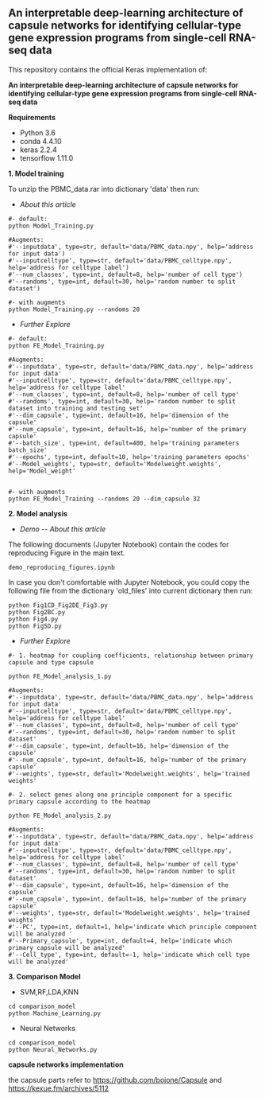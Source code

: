 ## An interpretable deep-learning architecture of capsule networks for identifying cellular-type gene expression programs from single-cell RNA-seq data

This repository contains the official Keras implementation of:

**An interpretable deep-learning architecture of capsule networks for identifying cellular-type gene expression programs from single-cell RNA-seq data**



**Requirements**
- Python 3.6
- conda 4.4.10
- keras 2.2.4
- tensorflow 1.11.0


**1. Model training**

To unzip the PBMC_data.rar into dictionary 'data' then run:

- *About this article*
```
#- default:
python Model_Training.py

#Augments:
#'--inputdata', type=str, default='data/PBMC_data.npy', help='address for input data')
#'--inputcelltype', type=str, default='data/PBMC_celltype.npy', help='address for celltype label')
#'--num_classes', type=int, default=8, help='number of cell type')
#'--randoms', type=int, default=30, help='random number to split dataset')

#- with augments
python Model_Training.py --randoms 20

```

- *Further Explore*
```
#- default:
python FE_Model_Training.py

#Augments:
#'--inputdata', type=str, default='data/PBMC_data.npy', help='address for input data'
#'--inputcelltype', type=str, default='data/PBMC_celltype.npy', help='address for celltype label'
#'--num_classes', type=int, default=8, help='number of cell type'
#'--randoms', type=int, default=30, help='random number to split dataset into training and testing set'
#'--dim_capsule', type=int, default=16, help='dimension of the capsule'
#'--num_capsule', type=int, default=16, help='number of the primary capsule'
#'--batch_size', type=int, default=400, help='training parameters batch_size'
#'--epochs', type=int, default=10, help='training parameters epochs'
#'--Model_weights', type=str, default='Modelweight.weights', help='Model_weight'


#- with augments
python FE_Model_Training --randoms 20 --dim_capsule 32
```

**2. Model analysis**

- *Demo -- About this article*

The following documents (Jupyter Notebook) contain the codes for reproducing Figure in the main text.
```
demo_reproducing_figures.ipynb
```
In case you don't comfortable with Jupyter Notebook, you could copy the following file from the dictionary 'old_files' into current dictionary then run:
```
python Fig1CD_Fig2DE_Fig3.py
python Fig2BC.py
python Fig4.py
python Fig5D.py
```

- *Further Explore*
```
#- 1. heatmap for coupling coefficients, relationship between primary capsule and type capsule

python FE_Model_analysis_1.py

#Augments:
#'--inputdata', type=str, default='data/PBMC_data.npy', help='address for input data'
#'--inputcelltype', type=str, default='data/PBMC_celltype.npy', help='address for celltype label'
#'--num_classes', type=int, default=8, help='number of cell type'
#'--randoms', type=int, default=30, help='random number to split dataset'
#'--dim_capsule', type=int, default=16, help='dimension of the capsule'
#'--num_capsule', type=int, default=16, help='number of the primary capsule'
#'--weights', type=str, default='Modelweight.weights', help='trained weights'

#- 2. select genes along one principle component for a specific primary capsule according to the heatmap

python FE_Model_analysis_2.py

#Augments:
#'--inputdata', type=str, default='data/PBMC_data.npy', help='address for input data'
#'--inputcelltype', type=str, default='data/PBMC_celltype.npy', help='address for celltype label'
#'--num_classes', type=int, default=8, help='number of cell type'
#'--randoms', type=int, default=30, help='random number to split dataset'
#'--dim_capsule', type=int, default=16, help='dimension of the capsule'
#'--num_capsule', type=int, default=16, help='number of the primary capsule'
#'--weights', type=str, default='Modelweight.weights', help='trained weights'
#'--PC', type=int, default=1, help='indicate which principle component will be analyzed '
#'--Primary_capsule', type=int, default=4, help='indicate which primary capsule will be analyzed'
#'--Cell_type', type=int, default=-1, help='indicate which cell type will be analyzed'
```

**3. Comparison Model**

- SVM,RF,LDA,KNN
```
cd comparison_model
python Machine_Learning.py
```

- Neural Networks
```
cd comparison_model
python Neural_Networks.py
```

**capsule networks implementation**

the capsule parts refer to https://github.com/bojone/Capsule and https://kexue.fm/archives/5112